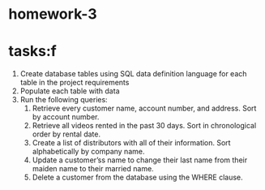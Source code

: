 # homework-3

# tasks:f

1. Create database tables using SQL data definition language for each table in the project requirements
2. Populate each table with data
3. Run the following queries:
	1. Retrieve every customer name, account number, and address. Sort by account number.
	2. Retrieve all videos rented in the past 30 days. Sort in chronological order by rental date.
	3. Create a list of distributors with all of their information. Sort alphabetically by company name.
	4. Update a customer’ss name to change their last name from their maiden name to their married name.
	5. Delete a customer from the database using the WHERE clause.
